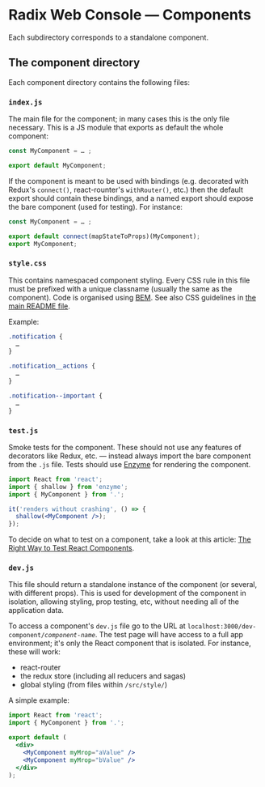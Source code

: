 # Radix Web Console — Components

Each subdirectory corresponds to a standalone component.

## The component directory

Each component directory contains the following files:

### `index.js`

The main file for the component; in many cases this is the only file necessary.
This is a JS module that exports as default the whole component:

```js
const MyComponent = … ;

export default MyComponent;
```

If the component is meant to be used with bindings (e.g. decorated with Redux's
`connect()`, react-rounter's `withRouter()`, etc.) then the default export
should contain these bindings, and a named export should expose the bare
component (used for testing). For instance:

```js
const MyComponent = … ;

export default connect(mapStateToProps)(MyComponent);
export MyComponent;
```
### `style.css`

This contains namespaced component styling. Every CSS rule in this file must be
prefixed with a unique classname (usually the same as the component). Code is
organised using [BEM](https://css-tricks.com/bem-101/). See also CSS guidelines
in [the main README file](../../README.md#CSS).

Example:

```css
.notification {
  …
}

.notification__actions {
  …
}

.notification--important {
  …
}
```

### `test.js`

Smoke tests for the component. These should not use any features of decorators
like Redux, etc. — instead always import the bare component from the `.js` file.
Tests should use [Enzyme](http://airbnb.io/enzyme/) for rendering the component.

```jsx
import React from 'react';
import { shallow } from 'enzyme';
import { MyComponent } from '.';

it('renders without crashing', () => {
  shallow(<MyComponent />);
});
```

To decide on what to test on a component, take a look at this article:
[The Right Way to Test React Components](https://medium.freecodecamp.org/the-right-way-to-test-react-components-548a4736ab22).

### `dev.js`

This file should return a standalone instance of the component (or several, with
different props). This is used for development of the component in isolation,
allowing styling, prop testing, etc, without needing all of the application
data.

To access a component's `dev.js` file go to the URL at
<code>localhost:3000/dev-component/<i>component-name</i></code>. The test page
will have access to a full app environment; it's only the React component that
is isolated. For instance, these will work:

  - react-router
  - the redux store (including all reducers and sagas)
  - global styling (from files within `/src/style/`)

A simple example:

```jsx
import React from 'react';
import { MyComponent } from '.';

export default (
  <div>
    <MyComponent myMrop="aValue" />
    <MyComponent myMrop="bValue" />
  </div>
);
```
